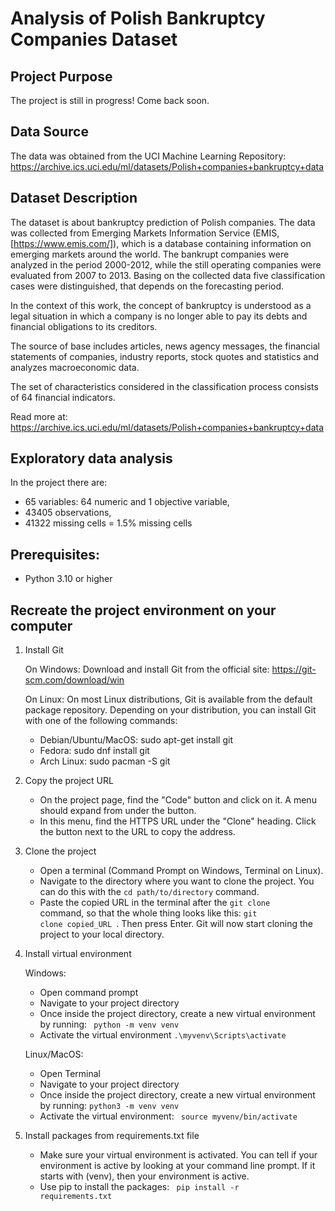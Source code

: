# Analysis of Polish Bankruptcy Companies Dataset
## Project Purpose
The project is still in progress! Come back soon.
## Data Source
The data was obtained from the UCI Machine Learning Repository: https://archive.ics.uci.edu/ml/datasets/Polish+companies+bankruptcy+data

## Dataset Description
The dataset is about bankruptcy prediction of Polish companies. The data was collected from Emerging Markets Information Service (EMIS, [https://www.emis.com/]), which is a database containing information on emerging markets around the world. The bankrupt companies were analyzed in the period 2000-2012, while the still operating companies were evaluated from 2007 to 2013.
Basing on the collected data five classification cases were distinguished, that depends on the forecasting period.

In the context of this work, the concept of bankruptcy is understood as a legal situation in which a company is no longer able to pay its debts and financial obligations to its creditors.

The source of base includes articles, news agency messages, the financial statements of companies, industry reports, stock quotes and statistics and analyzes macroeconomic data.

The set of characteristics considered in the classification process consists of 64 financial indicators.

Read more at: https://archive.ics.uci.edu/ml/datasets/Polish+companies+bankruptcy+data

## Exploratory data analysis
In the project there are:
- 65 variables: 64 numeric and 1 objective variable,
- 43405 observations,
- 41322 missing cells = 1.5% missing cells 
## Prerequisites:
- Python 3.10 or higher

## Recreate the project environment on your computer
1. Install Git

    On Windows: Download and install Git from the official site: https://git-scm.com/download/win
    
    On Linux: On most Linux distributions, Git is available from the default package repository. Depending on your distribution, you can install Git with one of the following commands:
    - Debian/Ubuntu/MacOS: sudo apt-get install git
    - Fedora: sudo dnf install git
    - Arch Linux: sudo pacman -S git

2. Copy the project URL
    - On the project page, find the "Code" button and click on it. A menu should expand from under the button.
    - In this menu, find the HTTPS URL under the "Clone" heading. Click the button next to the URL to copy the address.

3. Clone the project
    - Open a terminal (Command Prompt on Windows, Terminal on Linux).
    - Navigate to the directory where you want to clone the project. You can do this with the
    <code>cd path/to/directory</code> command.
    - Paste the copied URL in the terminal after the <code>git clone </code> command, so that the whole thing looks like this: <code>git clone copied_URL </code>. Then press Enter.
    Git will now start cloning the project to your local directory.

4. Install virtual environment
    
    Windows:
    - Open command prompt
    - Navigate to your project directory
    - Once inside the project directory, create a new virtual environment by running: <code> python -m venv venv</code>
    - Activate the virtual environment <code>.\myvenv\Scripts\activate</code>

    Linux/MacOS:
    - Open Terminal
    - Navigate to your project directory
    - Once inside the project directory, create a new virtual environment by running: <code>python3 -m venv venv</code>
    - Activate the virtual environment: <code> source myvenv/bin/activate </code>

5. Install packages from requirements.txt file
    - Make sure your virtual environment is activated. You can tell if your environment is active by looking at your command line prompt. If it starts with (venv), then your environment is active.
    - Use pip to install the packages: <code> pip install -r requirements.txt </code>
